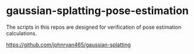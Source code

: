 # gaussian-splatting-pose-estimation

The scripts in this repos are designed for verification of pose estimation calculations.

https://github.com/johnryan465/gaussian-splatting
